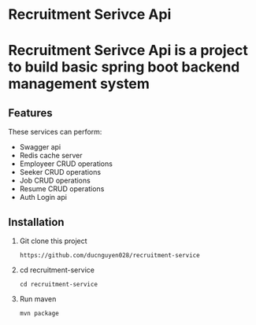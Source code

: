 <h1>Recruitment Serivce Api<h1>
<p>Recruitment Serivce Api is a project to build basic spring boot backend management system</p>
<h2>Features</h2>
These services can perform:
<ul>
	<li>Swagger api</li>
	<li>Redis cache server</li>
	<li>Employeer CRUD operations</li>
	<li>Seeker CRUD operations</li>
	<li>Job CRUD operations</li>
	<li>Resume CRUD operations</li>
	<li>Auth Login api</liol>
</ul>
<h2>Installation</h2>
<ol dir="auto">
<li>Git clone this project</li>
	<div class="snippet-clipboard-content notranslate position-relative overflow-auto"><pre class="notranslate"><code>https://github.com/ducnguyen028/recruitment-service</code></pre></div>
<li>cd recruitment-service</li>
	<div class="snippet-clipboard-content notranslate position-relative overflow-auto"><pre class="notranslate"><code>cd recruitment-service</code></pre></div>
<li>Run maven</li>
	<div class="snippet-clipboard-content notranslate position-relative overflow-auto"><pre class="notranslate"><code>mvn package</code></pre></div>
</ol>



